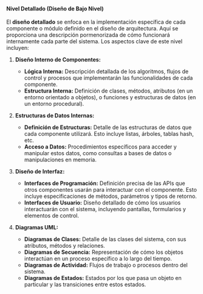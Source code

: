 #### Nivel Detallado (Diseño de Bajo Nivel)

El **diseño detallado** se enfoca en la implementación específica de cada componente o módulo definido en el diseño de arquitectura. Aquí se proporciona una descripción pormenorizada de cómo funcionará internamente cada parte del sistema. Los aspectos clave de este nivel incluyen:

1. **Diseño Interno de Componentes:**
   - **Lógica Interna:** Descripción detallada de los algoritmos, flujos de control y procesos que implementarán las funcionalidades de cada componente.
   - **Estructura Interna:** Definición de clases, métodos, atributos (en un entorno orientado a objetos), o funciones y estructuras de datos (en un entorno procedural).

2. **Estructuras de Datos Internas:**
   - **Definición de Estructuras:** Detalle de las estructuras de datos que cada componente utilizará. Esto incluye listas, árboles, tablas hash, etc.
   - **Acceso a Datos:** Procedimientos específicos para acceder y manipular estos datos, como consultas a bases de datos o manipulaciones en memoria.

3. **Diseño de Interfaz:**
   - **Interfaces de Programación:** Definición precisa de las APIs que otros componentes usarán para interactuar con el componente. Esto incluye especificaciones de métodos, parámetros y tipos de retorno.
   - **Interfaces de Usuario:** Diseño detallado de cómo los usuarios interactuarán con el sistema, incluyendo pantallas, formularios y elementos de control.

4. **Diagramas UML:**
   - **Diagramas de Clases:** Detalle de las clases del sistema, con sus atributos, métodos y relaciones.
   - **Diagramas de Secuencia:** Representación de cómo los objetos interactúan en un proceso específico a lo largo del tiempo.
   - **Diagramas de Actividad:** Flujos de trabajo o procesos dentro del sistema.
   - **Diagramas de Estados:** Estados por los que pasa un objeto en particular y las transiciones entre estos estados.

